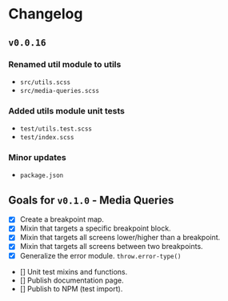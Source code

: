 # Changelog

## `v0.0.16`

### Renamed util module to utils
  - `src/utils.scss`
  - `src/media-queries.scss`

### Added utils module unit tests
  - `test/utils.test.scss`
  - `test/index.scss`

### Minor updates
  - `package.json`

## Goals for `v0.1.0` - Media Queries
  - [x] Create a breakpoint map.
  - [x] Mixin that targets a specific breakpoint block.
  - [x] Mixin that targets all screens lower/higher than a breakpoint.
  - [x] Mixin that targets all screens between two breakpoints.
  - [x] Generalize the error module. `throw.error-type()`
  - [] Unit test mixins and functions.
  - [] Publish documentation page.
  - [] Publish to NPM (test import).